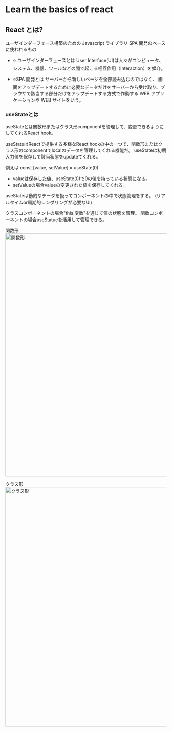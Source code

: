 # Learn the basics of react

## React とは?

ユーザインダーフェース構築のための Javascript ライブラリ
SPA 開発のベースに使われるもの

- ⭐️ ユーザインダーフェースとは
  User Interface(UI)は人々がコンピュータ、システム、機器、ツールなどの間で起こる相互作用（Interaction）を媒介。

- ⭐️SPA 開発とは
  サーバーから新しいページを全部読み込むのではなく、
  画面をアップデートするために必要なデータだけをサーバーから受け取り、ブラウザで該当する部分だけをアップデートする方式で作動する WEB アプリケーションや WEB サイトをいう。

### useStateとは
useStateとは関数形またはクラス形componentを管理して、変更できるようにしてくれるReact hook。

useStateはReactで提供する多様なReact hookの中の一つで、関数形またはクラス形のcomponentでlocalのデータを管理してくれる機能だ。
useStateは初期入力値を保存して該当状態をupdateてくれる。

例えば
const [value, setValue] = useState(0)
- valueは保存した値、useState(0)で0の値を持っている状態になる。
- setValueの場合valueの変更された値を保存してくれる。

useStateは動的なデータを扱ってコンポーネントの中で状態管理をする。
(リアルタイムor周期的レンダリングが必要なUI)

クラスコンポーネントの場合"this.変数"を通じて値の状態を管理。
関数コンポーネントの場合useStatueを活用して管理できる。

関数形
<img width="757" alt="関数形" src="https://github.com/sunnyheee/react_basic/assets/84654346/9acaa033-5cf2-41aa-ae05-b70a7af1e576">


クラス形
<img width="747" alt="クラス形" src="https://github.com/sunnyheee/react_basic/assets/84654346/6eb480a4-c7d8-46e7-a54c-23c93faf0683">

